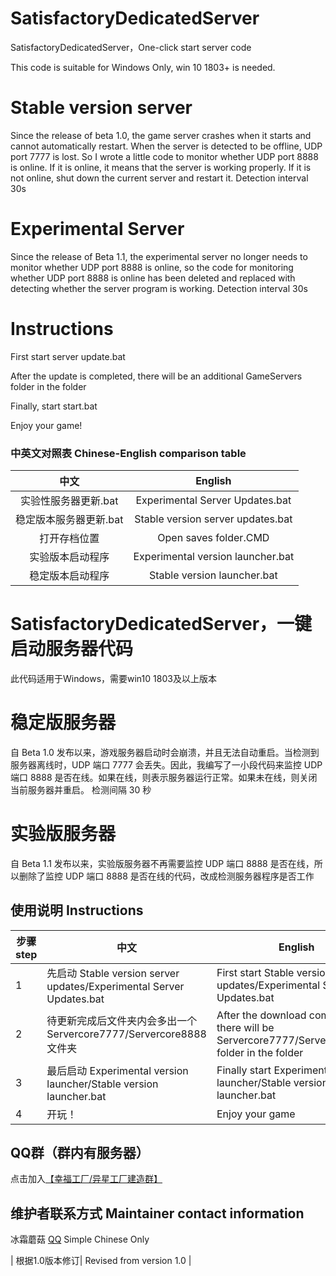 # SatisfactoryDedicatedServer
SatisfactoryDedicatedServer，One-click start server code

This code is suitable for Windows Only, win 10 1803+ is needed.

# Stable version server
Since the release of beta 1.0, the game server crashes when it starts and cannot automatically restart. When the server is detected to be offline, UDP port 7777 is lost. So I wrote a little code to monitor whether UDP port 8888 is online. If it is online, it means that the server is working properly. If it is not online, shut down the current server and restart it.
Detection interval 30s

# Experimental Server
Since the release of Beta 1.1, the experimental server no longer needs to monitor whether UDP port 8888 is online, so the code for monitoring whether UDP port 8888 is online has been deleted and replaced with detecting whether the server program is working.
Detection interval 30s

# Instructions

First start server update.bat

After the update is completed, there will be an additional GameServers folder in the folder

Finally, start start.bat

Enjoy your game!

### 中英文对照表 Chinese-English comparison table

| 中文 | English |
|:---:|:---:|
| 实验性服务器更新.bat | Experimental Server Updates.bat |
| 稳定版本服务器更新.bat | Stable version server updates.bat |
| 打开存档位置 | Open saves folder.CMD |
| 实验版本启动程序| Experimental version launcher.bat |
| 稳定版本启动程序| Stable version launcher.bat |

# SatisfactoryDe​​dicatedServer，一键启动服务器代码

此代码适用于Windows，需要win10 1803及以上版本

# 稳定版服务器
自 Beta 1.0 发布以来，游戏服务器启动时会崩溃，并且无法自动重启。当检测到服务器离线时，UDP 端口 7777 会丢失。因此，我编写了一小段代码来监控 UDP 端口 8888 是否在线。如果在线，则表示服务器运行正常。如果未在线，则关闭当前服务器并重启。
检测间隔 30 秒

# 实验版服务器
自 Beta 1.1 发布以来，实验版服务器不再需要监控 UDP 端口 8888 是否在线，所以删除了监控 UDP 端口 8888 是否在线的代码，改成检测服务器程序是否工作

## 使用说明 Instructions

| 步骤step | 中文| English |
|---|---|---|
| 1 |先启动 Stable version server updates/Experimental Server Updates.bat|First start Stable version server updates/Experimental Server Updates.bat|
| 2 |待更新完成后文件夹内会多出一个Servercore7777/Servercore8888文件夹|After the download completed, there will be Servercore7777/Servercore8888 folder in the folder|
| 3 | 最后启动 Experimental version launcher/Stable version launcher.bat|Finally start Experimental version launcher/Stable version launcher.bat|
| 4 | 开玩！ | Enjoy your game |

## QQ群（群内有服务器）

点击加入[【幸福工厂/异星工厂建造群】](https://qm.qq.com/q/8fPrHJ44G4)

## 维护者联系方式 Maintainer contact information

冰霜蘑菇 [QQ](https://wpa.qq.com/msgrd?v=3&uin=1056484009&site=qq&menu=yes) Simple Chinese Only

| 根据1.0版本修订| Revised from version 1.0 |
